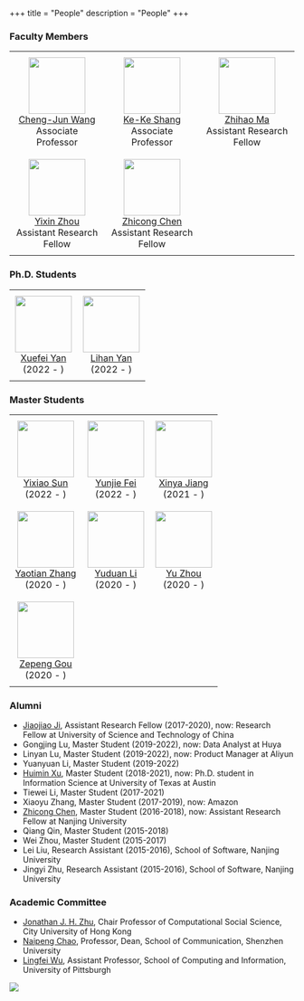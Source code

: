 +++
title = "People"
description = "People"
+++

### Faculty Members

<table style="table-layout: auto">
  <tr>
    <td style="text-align: center; vertical-align: middle; padding:10px">
        <div>
            <img src="https://chengjun.github.io/authors/admin/avatar_hucdc0c36df1d51621c381efb87a23e0c7_43703_270x270_fill_q75_lanczos_center.jpg" width = 100px height = 100px><br>
            <a href="http://chengjunwang.com/">Cheng-Jun Wang</a><br>
            Associate Professor
        </div>
    </td>
    <td style="text-align: center; vertical-align: middle; padding:10px">
        <div>
            <img src="https://kekeshang.github.io/assets/images/-96x116.jpeg" width = 100px height = 100px><br>
            <a href="https://kekeshang.github.io/">Ke-Ke Shang</a><br>
            Associate Professor
        </div>
    </td>
    <td style="text-align: center; vertical-align: middle; padding:10px">
        <div>
            <img src="https://scholar.googleusercontent.com/citations?view_op=view_photo&user=qscxWlUAAAAJ&citpid=2" width = 100px height = 100px><br>
            <a href="https://scholar.google.com/citations?user=qscxWlUAAAAJ&amp;hl=en">Zhihao Ma</a><br>
            Assistant Research Fellow
        </div>
    </td>
  </tr>
  <tr>    
    <td style="text-align: center; vertical-align: middle; padding:10px">
        <div>
            <img src="https://zhouyixin.xyz/image/https%3A%2F%2Fs3-us-west-2.amazonaws.com%2Fsecure.notion-static.com%2F7ea1fe81-6cef-4dac-952c-3807fe426b98%2FIMG_1196_.jpg?table=block&id=3cb2fb58-19e4-4d51-be13-fc8b6089b258&spaceId=949b0961-e586-4e70-926a-3778ff946257&width=250&userId=&cache=v2" width = 100px height = 100px><br>
            <a href="https://zhouyixin.xyz/">Yixin Zhou</a><br>
            Assistant Research Fellow
        </div>
    </td>
    <td style="text-align: center; vertical-align: middle; padding:10px">
        <div>
            <img src="https://zhicongchen.github.io/images/czc.png" width = 100px height = 100px><br>
            <a href="https://zhicongchen.github.io/">Zhicong Chen</a><br>
            Assistant Research Fellow
        </div>
    </td>
  </tr>
  
</table>

<!-- 
- [Cheng-Jun Wang](http://chengjunwang.com/), Director, Associate Professor
- [Ke-Ke Shang](https://kekeshang.github.io/), Associate Professor
- [Zhihao Ma](https://scholar.google.com/citations?user=qscxWlUAAAAJ&hl=en), Assistant Research Fellow
- [Yi-Xin Zhou](https://zhouyixin.xyz/), Assistant Research Fellow
- [Zhicong Chen](https://zhicongchen.github.io/), Assistant Research Fellow
-->

### Ph.D. Students

<table style="table-layout: auto">
  <tr>
    <td style="text-align: center; vertical-align: middle; padding:10px">
        <div>
            <img src="https://user-images.githubusercontent.com/13479560/199401758-496be7c9-2afd-4fd2-8b83-c1ac64da1895.jpg" width = 100px height = 100px><br>
            <a href="https://xuefei-yan.github.io/">Xuefei Yan</a><br>
            (2022 - )
        </div>
    </td>
    <td style="text-align: center; vertical-align: middle; padding:10px">
        <div>
            <img src="https://user-images.githubusercontent.com/13479560/199376455-10d0082f-fec2-44a0-853f-20d637194473.jpg" width = 100px height = 100px><br>
            <a href="https://yan-lihan.github.io/">Lihan Yan</a><br>
            (2022 - )
        </div>
    </td>
  </tr>
</table>

<!-- 
| [Xuefei Yan](https://xuefei-yan.github.io/) (2022-) | [Lihan Yan](https://yan-lihan.github.io/) (2022-) |
|-----|-----|
| ![1f3fb33dba719da5ed954031d626152](https://user-images.githubusercontent.com/13479560/199376777-c6bcbbcf-fd3e-43ba-b22c-c086a3b0ebf9.jpg) | ![af0db54a7e67e25f3c10b510b8ce624](https://user-images.githubusercontent.com/13479560/199376455-10d0082f-fec2-44a0-853f-20d637194473.jpg) |
 -->

### Master Students

<table style="table-layout: auto">
  <tr>
    <td style="text-align: center; vertical-align: middle; padding:10px">
        <div>
            <img src="https://user-images.githubusercontent.com/13479560/199432377-9a4467cb-7ff2-4113-b652-bd7cd8a445d0.jpg" width = 100px height = 100px><br>
            <a href="https://sun-yixiao.github.io/">Yixiao Sun</a><br>
            (2022 - )
        </div>
    </td>
    <td style="text-align: center; vertical-align: middle; padding:10px">
        <div>
            <img src="https://user-images.githubusercontent.com/13479560/199432347-13e36927-8433-4a18-98b3-09d38d4d81a1.jpg" width = 100px height = 100px><br>
            <a href="https://yunjiefei.github.io">Yunjie Fei</a><br>
            (2022 - )
        </div>
    </td>
    <td style="text-align: center; vertical-align: middle; padding:10px">
        <div>
            <img src="https://user-images.githubusercontent.com/13479560/199432362-c01bec2c-b86c-4bd0-9635-21a34e6cec0c.jpg" width = 100px height = 100px><br>
            <a href="https://alexandrajiang.github.io/">Xinya Jiang</a><br>
            (2021 - )
        </div>
    </td>
  </tr>
  <tr>
    <td style="text-align: center; vertical-align: middle; padding:10px">
        <div>
            <img src="https://user-images.githubusercontent.com/13479560/199375692-6f002149-9cf5-46b0-b266-340f6adeb5c9.jpg" width = 100px height = 100px><br>
            <a href="https://yaotianzhang.github.io/">Yaotian Zhang</a><br>
            (2020 - )
        </div>
    </td>
    <td style="text-align: center; vertical-align: middle; padding:10px">
        <div>
            <img src="https://user-images.githubusercontent.com/13479560/199377889-f621221c-dbeb-408e-b145-ef58efa72d7f.png" width = 100px height = 100px><br>
            <a href="https://liyuduan817.github.io/">Yuduan Li</a><br>
            (2020 - )
        </div>
    </td>
    <td style="text-align: center; vertical-align: middle; padding:10px">
        <div>
            <img src="https://18005176298.github.io/assets/images/c2cf716f-4015-4bed-b1fb-cc3e48e6f9b6-1646x602.jpg" width = 100px height = 100px><br>
            <a href="https://18005176298.github.io/">Yu Zhou</a><br>
            (2020 - )
        </div>
    </td>
  </tr>  
    <tr>
    <td style="text-align: center; vertical-align: middle; padding:10px">
        <div>
            <img src="https://pennygou.github.io/assets/images/img-6355-2000x1333.jpeg" width = 100px height = 100px><br>
            <a href="https://pennygou.github.io/">Zepeng Gou</a><br>
            (2020 - )
        </div>
    </td>
  </tr>  
</table>

<!--
| [Yixiao Sun](https://sun-yixiao.github.io/) (2022-)  | [Yunjie Fei](https://yunjiefei.github.io) (2022-) | 
|-----|-----|
| https://sun-yixiao.github.io/ | https://yunjiefei.github.io |

| [Xinya Jiang](https://alexandrajiang.github.io/) (2021-) |
|-----|
| https://alexandrajiang.github.io/ |

| [Yaotian Zhang](https://yaotianzhang.github.io/) (2020-) | [Yuduan Li](https://liyuduan817.github.io/) (2020-) | [Yu Zhou](https://18005176298.github.io/) (2020-) | [Zepeng Gou](https://pennygou.github.io/) (2020-) |
|-----|-----|-----|-----|
| ![5688cace5bf58fc057dbfc7dad9422c](https://user-images.githubusercontent.com/13479560/199375692-6f002149-9cf5-46b0-b266-340f6adeb5c9.jpg) | ![593eebbdc227b1ebd3d5fb4981dd081](https://user-images.githubusercontent.com/13479560/199377889-f621221c-dbeb-408e-b145-ef58efa72d7f.png) | https://18005176298.github.io/ | https://pennygou.github.io/ |
-->

### Alumni

- [Jiaojiao Ji](https://www.researchgate.net/profile/Jiaojiao-Ji), Assistant Research Fellow (2017-2020), now: Research Fellow at University of Science and Technology of China
- Gongjing Lu, Master Student (2019-2022), now: Data Analyst at Huya
- Linyan Lu, Master Student (2019-2022), now: Product Manager at Aliyun
- Yuanyuan Li, Master Student (2019-2022)
- [Huimin Xu](http://xuhuimin2017.github.io/), Master Student (2018-2021), now: Ph.D. student in Information Science at University of Texas at Austin 
- Tiewei Li, Master Student (2017-2021)
- Xiaoyu Zhang, Master Student (2017-2019), now: Amazon
- [Zhicong Chen](https://zhicongchen.github.io/), Master Student (2016-2018), now: Assistant Research Fellow at Nanjing University
- Qiang Qin, Master Student (2015-2018)
- Wei Zhou, Master Student (2015-2017)
- Lei Liu, Research Assistant (2015-2016), School of Software, Nanjing University
- Jingyi Zhu, Research Assistant (2015-2016), School of Software, Nanjing University

### Academic Committee

- [Jonathan J. H. Zhu](https://scholar.google.com/citations?user=q41vFFQAAAAJ&hl=en), Chair Professor of Computational Social Science, City University of Hong Kong
- [Naipeng Chao](http://cmc.szu.edu.cn/Home/Default/teachersMoreE/4058.html), Professor, Dean, School of Communication, Shenzhen University
- [Lingfei Wu](https://lingfeiwu.github.io/), Assistant Professor, School of Computing and Information, University of Pittsburgh

![](/img/carousel/dj.png)

